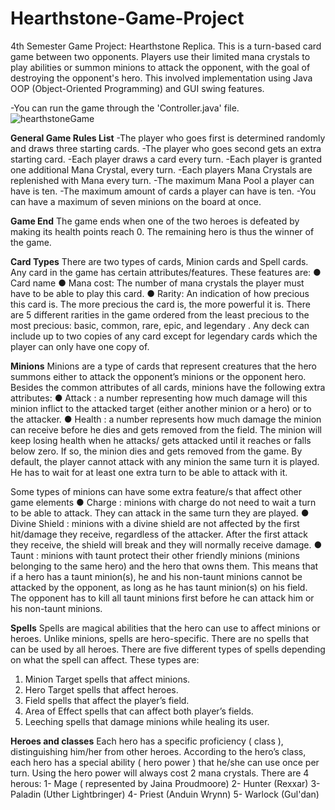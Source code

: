 # Hearthstone-Game-Project
4th Semester Game Project: Hearthstone Replica.
This is a turn-based card game between two opponents. 
Players use their limited mana crystals to play abilities or summon minions to attack the opponent, with the goal of destroying the opponent's hero. 
This involved implementation using Java OOP (Object-Oriented Programming) and GUI swing features.

-You can run the game through the 'Controller.java' file.
![hearthstoneGame](https://user-images.githubusercontent.com/51987270/112107603-d5f7e080-8bb7-11eb-957d-0536b36f2f7e.JPG)

**General Game Rules List**
-The player who goes first is determined randomly and draws three starting cards.
-The player who goes second gets an extra starting card.
-Each player draws a card every turn.
-Each player is granted one additional Mana Crystal, every turn.
-Each players Mana Crystals are replenished with Mana every turn.
-The maximum Mana Pool a player can have is ten.
-The maximum amount of cards a player can have is ten.
-You can have a maximum of seven minions on the board at once.

**Game End**
The game ends when one of the two heroes is defeated by making its health points reach 0. The
remaining hero is thus the winner of the game.

**Card Types**
There are two types of cards, Minion cards and Spell cards. Any card in the game has certain
attributes/features. These features are:
● Card name
● Mana cost: The number of mana crystals the player must have to be able to play this card.
● Rarity: An indication of how precious this card is. The more precious the card is, the more
powerful it is. There are 5 different rarities in the game ordered from the least precious to the
most precious: basic, common, rare, epic, and legendary . Any deck can include up to two copies
of any card except for legendary cards which the player can only have one copy of.

**Minions**
Minions are a type of cards that represent creatures that the hero summons either to attack the
opponent’s minions or the opponent hero.
Besides the common attributes of all cards, minions have the following extra attributes:
● Attack : a number representing how much damage will this minion inflict to the attacked target
(either another minion or a hero) or to the attacker.
● Health : a number represents how much damage the minion can receive before he dies and gets
removed from the field. The minion will keep losing health when he attacks/ gets attacked until
it reaches or falls below zero. If so, the minion dies and gets removed from the game.
By default, the player cannot attack with any minion the same turn it is played. He has to wait for at
least one extra turn to be able to attack with it.

Some types of minions can have some extra feature/s that affect other game elements
● Charge : minions with charge do not need to wait a turn to be able to attack. They can attack in
the same turn they are played.
● Divine Shield : minions with a divine shield are not affected by the first hit/damage they receive,
regardless of the attacker. After the first attack they receive, the shield will break and they will
normally receive damage.
● Taunt : minions with taunt protect their other friendly minions (minions belonging to the same
hero) and the hero that owns them. This means that if a hero has a taunt minion(s), he and his
non-taunt minions cannot be attacked by the opponent, as long as he has taunt minion(s) on his
field. The opponent has to kill all taunt minions first before he can attack him or his non-taunt
minions.

**Spells**
Spells are magical abilities that the hero can use to affect minions or heroes. Unlike minions, spells are
hero-specific. There are no spells that can be used by all heroes.
There are five different types of spells depending on what the spell can affect. These types are:
1. Minion Target spells that affect minions.
2. Hero Target spells that affect heroes.
3. Field spells that affect the player’s field.
4. Area of Effect spells that can affect both player’s fields.
5. Leeching spells that damage minions while healing its user.

**Heroes and classes**
Each hero has a specific proficiency ( class ), distinguishing him/her from other heroes. According to the
hero’s class, each hero has a special ability ( hero power ) that he/she can use once per turn. Using the
hero power will always cost 2 mana crystals.
There are 4 herous:
1- Mage ( represented by Jaina Proudmoore)
2- Hunter (Rexxar)
3- Paladin (Uther Lightbringer)
4- Priest (Anduin Wrynn)
5- Warlock (Gul'dan)
